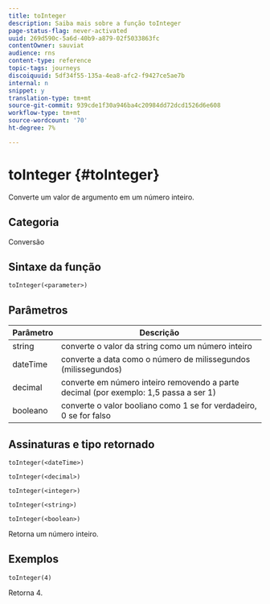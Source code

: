 ```yaml
---
title: toInteger
description: Saiba mais sobre a função toInteger
page-status-flag: never-activated
uuid: 269d590c-5a6d-40b9-a879-02f5033863fc
contentOwner: sauviat
audience: rns
content-type: reference
topic-tags: journeys
discoiquuid: 5df34f55-135a-4ea8-afc2-f9427ce5ae7b
internal: n
snippet: y
translation-type: tm+mt
source-git-commit: 939cde1f30a946ba4c20984dd72dcd1526d6e608
workflow-type: tm+mt
source-wordcount: '70'
ht-degree: 7%

---
```



# toInteger {#toInteger}

Converte um valor de argumento em um número inteiro.

## Categoria

Conversão

## Sintaxe da função

`toInteger(<parameter>)`

## Parâmetros

| Parâmetro | Descrição |
|--- |--- |
| string | converte o valor da string como um número inteiro |
| dateTime | converte a data como o número de milissegundos (milissegundos) |
| decimal | converte em número inteiro removendo a parte decimal (por exemplo: 1,5 passa a ser 1) |
| booleano | converte o valor booliano como 1 se for verdadeiro, 0 se for falso |

## Assinaturas e tipo retornado

`toInteger(<dateTime>)`

`toInteger(<decimal>)`

`toInteger(<integer>)`

`toInteger(<string>)`

`toInteger(<boolean>)`

Retorna um número inteiro.

## Exemplos

`toInteger(4)`

Retorna 4.
